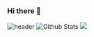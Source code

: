 ### Hi there 👋

![header](https://capsule-render.vercel.app/api?type=slice&color=gradient&height=100&section=footer&text=Hi%20There&fontSize=100)
![Github Stats](https://github-readme-stats.vercel.app/api?username=최현호&show_icons=true)
<img src="https://img.shields.io/badge/Python-3766AB?style=flat-square&logo=Python&logoColor=white"/>


<!--
**Choi-HyunHo/Choi-HyunHo** is a ✨ _special_ ✨ repository because its `README.md` (this file) appears on your GitHub profile.

Here are some ideas to get you started:

- 🔭 I’m currently working on ...
- 🌱 I’m currently learning ...
- 👯 I’m looking to collaborate on ...
- 🤔 I’m looking for help with ...
- 💬 Ask me about ...
- 📫 How to reach me: ...
- 😄 Pronouns: ...
- ⚡ Fun fact: ...
-->
